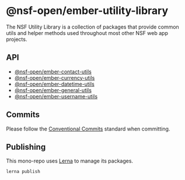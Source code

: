 @nsf-open/ember-utility-library
===================================================

The NSF Utility Library is a collection of packages that provide common utils and helper methods used throughout most 
other NSF web app projects.


API
---------------------------------------------------

- [@nsf-open/ember-contact-utils](packages/@nsf-open/ember-contact-utils/docs/README.md)
- [@nsf-open/ember-currency-utils](packages/@nsf-open/ember-currency-utils/docs/README.md)
- [@nsf-open/ember-datetime-utils](packages/@nsf-open/ember-datetime-utils/docs/README.md)
- [@nsf-open/ember-general-utils](packages/@nsf-open/ember-general-utils/docs/README.md)
- [@nsf-open/ember-username-utils](packages/@nsf-open/ember-username-utils/docs/README.md)


Commits
---------------------------------------------------
Please follow the [Conventional Commits](https://www.conventionalcommits.org/en/v1.0.0/) standard when committing. 


Publishing
---------------------------------------------------

This mono-repo uses [Lerna](https://github.com/lerna/lerna) to manage its packages.

```bash
lerna publish
```
